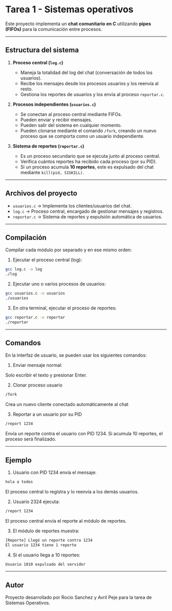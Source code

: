 #  Tarea 1 - Sistemas operativos 

Este proyecto implementa un **chat comunitario en C** utilizando **pipes (FIFOs)** para la comunicación entre procesos.  

---

##  Estructura del sistema

1. **Proceso central (`log.c`)**  
   - Maneja la totalidad del log del chat (conversación de todos los usuarios).  
   - Recibe los mensajes desde los procesos usuarios y los reenvía al resto.  
   - Gestiona los reportes de usuarios y los envía al proceso `reportar.c`.

2. **Procesos independientes (`usuarios.c`)**  
   - Se conectan al proceso central mediante FIFOs.  
   - Pueden enviar y recibir mensajes.  
   - Pueden salir del sistema en cualquier momento.  
   - Pueden clonarse mediante el comando `/fork`, creando un nuevo proceso que se comporta como un usuario independiente.

3. **Sistema de reportes (`reportar.c`)**  
   - Es un proceso secundario que se ejecuta junto al proceso central.  
   - Verifica cuántos reportes ha recibido cada proceso (por su PID).  
   - Si un proceso acumula **10 reportes**, este es expulsado del chat mediante `kill(pid, SIGKILL)`.

---

##  Archivos del proyecto

- `usuarios.c` → Implementa los clientes/usuarios del chat.  
- `log.c` → Proceso central, encargado de gestionar mensajes y registros.  
- `reportar.c` → Sistema de reportes y expulsión automática de usuarios.  

---

##  Compilación

Compilar cada módulo por separado y en ese mismo orden:


1. Ejecutar el proceso central (log):
   
```bash
gcc log.c -o log
./log
```

2. Ejecutar uno o varios procesos de usuarios:

```bash
gcc usuarios.c -o usuarios
./usuarios
```

3. En otra terminal, ejecutar el proceso de reportes:

```bash
gcc reportar.c -o reportar
./reportar
```

---

##  Comandos

En la interfaz de usuario, se pueden usar los siguientes comandos:

1. Enviar mensaje normal:

Solo escribir el texto y presionar Enter.

2. Clonar proceso usuario

```bash
/fork
```
Crea un nuevo cliente conectado automáticamente al chat

3. Reportar a un usuario por su PID

```bash
/report 1234
```
Envía un reporte contra el usuario con PID 1234.
Si acumula 10 reportes, el proceso será finalizado.

---
##  Ejemplo

1. Usuario con PID 1234 envía el mensaje:
   
```bash
hola a todos
```

El proceso central lo registra y lo reenvía a los demás usuarios.

2. Usuario 2324 ejecuta:
   
```bash
/report 1234
```
El proceso central envía el reporte al módulo de reportes.

3. El módulo de reportes muestra:
```bash
[Reporte] Llegó un reporte contra 1234
El usuario 1234 tiene 1 reporte
```

4. Si el usuario llega a 10 reportes:
 ```bash
Usuario 1010 expulsado del servidor
```
---

##  Autor

Proyecto desarrollado por Rocio Sanchez y Avril Peje para la tarea de Sistemas Operativos.
